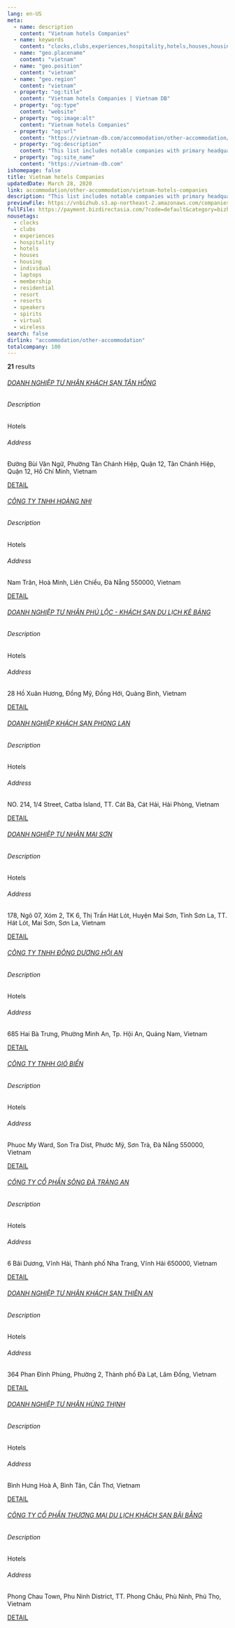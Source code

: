 ```yaml
---
lang: en-US
meta:
  - name: description
    content: "Vietnam hotels Companies"
  - name: keywords
    content: "clocks,clubs,experiences,hospitality,hotels,houses,housing,individual,laptops,membership,residential,resort,resorts,speakers,spirits,virtual,wireless,I559000"
  - name: "geo.placename"
    content: "vietnam"
  - name: "geo.position"
    content: "vietnam"
  - name: "geo.region"
    content: "vietnam"
  - property: "og:title"
    content: "Vietnam hotels Companies | Vietnam DB"
  - property: "og:type"
    content: "website"
  - property: "og:image:alt"
    content: "Vietnam hotels Companies"
  - property: "og:url"
    content: "https://vietnam-db.com/accommodation/other-accommodation/vietnam-hotels-companies"
  - property: "og:description"
    content: "This list includes notable companies with primary headquarters located in the Vietnam that are engaged in business activities of hotels, updated on March 28, 2020.This list was compiled automatically by our AI-powered algorithm and curated by our team of analysts"
  - property: "og:site_name"
    content: "https://vietnam-db.com"
ishomepage: false
title: Vietnam hotels Companies
updatedDate: March 28, 2020
link: accommodation/other-accommodation/vietnam-hotels-companies
description: "This list includes notable companies with primary headquarters located in the Vietnam that are engaged in business activities of hotels, updated on March 28, 2020.This list was compiled automatically by our AIpowered algorithm and curated by our team of analysts"
previewFile: https://vnbizhub.s3.ap-northeast-2.amazonaws.com/companies/vietnam-hotels-companies_preview.xlsx
fullFile: https://payment.bizdirectasia.com/?code=default&category=bizhub&item=vietnam-hotels-companies&redirect=https://vietnam-db.com
nousetags: 
  - clocks
  - clubs
  - experiences
  - hospitality
  - hotels
  - houses
  - housing
  - individual
  - laptops
  - membership
  - residential
  - resort
  - resorts
  - speakers
  - spirits
  - virtual
  - wireless
search: false
dirlink: "accommodation/other-accommodation"
totalcompany: 100
---
```


<p class="fs-medium textColorHighlight"><strong>21</strong> results</p>
<div class="bd-item">
    <div class="item-content">
        <h6 class="textColorPrimary item-title"><a class="textColorPrimary" href="/accommodation/other-accommodation/vietnam-hotels-companies/level3-doanh-nghiep-tu-nhan-khach-san-tan-hong-3077139">DOANH NGHIỆP TƯ NHÂN KHÁCH SẠN TÂN HỒNG</a></h6>
        <h6 class="bd-label">Description</h6>
        <p>Hotels</p>
        <h6 class="bd-label">Address</h6>
        <p>Đường Bùi Văn Ngữ, Phường Tân Chánh Hiệp, Quận 12, Tân Chánh Hiệp, Quận 12, Hồ Chí Minh, Vietnam</p>
        <p>
            <a class="btn btn-sm btn-primary" href="/accommodation/other-accommodation/vietnam-hotels-companies/level3-doanh-nghiep-tu-nhan-khach-san-tan-hong-3077139">DETAIL <i class="bd-icon ic_arrow_back"></i></a>
        </p>
    </div>
</div>

<div class="bd-item">
    <div class="item-content">
        <h6 class="textColorPrimary item-title"><a class="textColorPrimary" href="/accommodation/other-accommodation/vietnam-hotels-companies/level3-hoang-nhi-company-limited-2827932">CÔNG TY TNHH HOÀNG NHI</a></h6>
        <h6 class="bd-label">Description</h6>
        <p>Hotels</p>
        <h6 class="bd-label">Address</h6>
        <p>Nam Trân, Hoà Minh, Liên Chiểu, Đà Nẵng 550000, Vietnam</p>
        <p>
            <a class="btn btn-sm btn-primary" href="/accommodation/other-accommodation/vietnam-hotels-companies/level3-hoang-nhi-company-limited-2827932">DETAIL <i class="bd-icon ic_arrow_back"></i></a>
        </p>
    </div>
</div>

<div class="bd-item">
    <div class="item-content">
        <h6 class="textColorPrimary item-title"><a class="textColorPrimary" href="/accommodation/other-accommodation/vietnam-hotels-companies/level3-ke-bang-hotel-2809082">DOANH NGHIỆP TƯ NHÂN PHÚ LỘC - KHÁCH SẠN DU LỊCH KẺ BẢNG</a></h6>
        <h6 class="bd-label">Description</h6>
        <p>Hotels</p>
        <h6 class="bd-label">Address</h6>
        <p>28 Hồ Xuân Hương, Đồng Mỹ, Đồng Hới, Quảng Bình, Vietnam</p>
        <p>
            <a class="btn btn-sm btn-primary" href="/accommodation/other-accommodation/vietnam-hotels-companies/level3-ke-bang-hotel-2809082">DETAIL <i class="bd-icon ic_arrow_back"></i></a>
        </p>
    </div>
</div>

<div class="bd-item">
    <div class="item-content">
        <h6 class="textColorPrimary item-title"><a class="textColorPrimary" href="/accommodation/other-accommodation/vietnam-hotels-companies/level3-phong-lan-hotel-2685530">DOANH NGHIỆP KHÁCH SẠN PHONG LAN</a></h6>
        <h6 class="bd-label">Description</h6>
        <p>Hotels</p>
        <h6 class="bd-label">Address</h6>
        <p>NO. 214, 1/4 Street, Catba Island, TT. Cát Bà, Cát Hải, Hải Phòng, Vietnam</p>
        <p>
            <a class="btn btn-sm btn-primary" href="/accommodation/other-accommodation/vietnam-hotels-companies/level3-phong-lan-hotel-2685530">DETAIL <i class="bd-icon ic_arrow_back"></i></a>
        </p>
    </div>
</div>

<div class="bd-item">
    <div class="item-content">
        <h6 class="textColorPrimary item-title"><a class="textColorPrimary" href="/accommodation/other-accommodation/vietnam-hotels-companies/level3-doanh-nghiep-tu-nhan-mai-son-2499653">DOANH NGHIỆP TƯ NHÂN MAI SƠN</a></h6>
        <h6 class="bd-label">Description</h6>
        <p>Hotels</p>
        <h6 class="bd-label">Address</h6>
        <p>178, Ngõ 07, Xóm 2, TK 6, Thị Trấn Hát Lót, Huyện Mai Sơn, Tỉnh Sơn La, TT. Hát Lót, Mai Sơn, Sơn La, Vietnam</p>
        <p>
            <a class="btn btn-sm btn-primary" href="/accommodation/other-accommodation/vietnam-hotels-companies/level3-doanh-nghiep-tu-nhan-mai-son-2499653">DETAIL <i class="bd-icon ic_arrow_back"></i></a>
        </p>
    </div>
</div>

<div class="bd-item">
    <div class="item-content">
        <h6 class="textColorPrimary item-title"><a class="textColorPrimary" href="/accommodation/other-accommodation/vietnam-hotels-companies/level3-dong-duong-hoi-an-company-limited-2534791">CÔNG TY TNHH ĐÔNG DƯƠNG HỘI AN</a></h6>
        <h6 class="bd-label">Description</h6>
        <p>Hotels</p>
        <h6 class="bd-label">Address</h6>
        <p>685 Hai Bà Trưng, Phường Minh An, Tp. Hội An, Quảng Nam, Vietnam</p>
        <p>
            <a class="btn btn-sm btn-primary" href="/accommodation/other-accommodation/vietnam-hotels-companies/level3-dong-duong-hoi-an-company-limited-2534791">DETAIL <i class="bd-icon ic_arrow_back"></i></a>
        </p>
    </div>
</div>

<div class="bd-item">
    <div class="item-content">
        <h6 class="textColorPrimary item-title"><a class="textColorPrimary" href="/accommodation/other-accommodation/vietnam-hotels-companies/level3-sea-wind-company-limited-2777133">CÔNG TY TNHH GIÓ BIỂN</a></h6>
        <h6 class="bd-label">Description</h6>
        <p>Hotels</p>
        <h6 class="bd-label">Address</h6>
        <p>Phuoc My Ward, Son Tra Dist, Phước Mỹ, Sơn Trà, Đà Nẵng 550000, Vietnam</p>
        <p>
            <a class="btn btn-sm btn-primary" href="/accommodation/other-accommodation/vietnam-hotels-companies/level3-sea-wind-company-limited-2777133">DETAIL <i class="bd-icon ic_arrow_back"></i></a>
        </p>
    </div>
</div>

<div class="bd-item">
    <div class="item-content">
        <h6 class="textColorPrimary item-title"><a class="textColorPrimary" href="/accommodation/other-accommodation/vietnam-hotels-companies/level3-song-da-trang-an-joint-stock-company-2624408">CÔNG TY CỔ PHẦN SÔNG ĐÀ TRÀNG AN</a></h6>
        <h6 class="bd-label">Description</h6>
        <p>Hotels</p>
        <h6 class="bd-label">Address</h6>
        <p>6 Bãi Dương, Vĩnh Hải, Thành phố Nha Trang, Vĩnh Hải 650000, Vietnam</p>
        <p>
            <a class="btn btn-sm btn-primary" href="/accommodation/other-accommodation/vietnam-hotels-companies/level3-song-da-trang-an-joint-stock-company-2624408">DETAIL <i class="bd-icon ic_arrow_back"></i></a>
        </p>
    </div>
</div>

<div class="bd-item">
    <div class="item-content">
        <h6 class="textColorPrimary item-title"><a class="textColorPrimary" href="/accommodation/other-accommodation/vietnam-hotels-companies/level3-thien-an-hotel-2708189">DOANH NGHIỆP TƯ NHÂN KHÁCH SẠN THIÊN AN</a></h6>
        <h6 class="bd-label">Description</h6>
        <p>Hotels</p>
        <h6 class="bd-label">Address</h6>
        <p>364 Phan Đình Phùng, Phường 2, Thành phố Đà Lạt, Lâm Đồng, Vietnam</p>
        <p>
            <a class="btn btn-sm btn-primary" href="/accommodation/other-accommodation/vietnam-hotels-companies/level3-thien-an-hotel-2708189">DETAIL <i class="bd-icon ic_arrow_back"></i></a>
        </p>
    </div>
</div>

<div class="bd-item">
    <div class="item-content">
        <h6 class="textColorPrimary item-title"><a class="textColorPrimary" href="/accommodation/other-accommodation/vietnam-hotels-companies/level3-doanh-nghiep-tu-nhan-hung-thinh-2889264">DOANH NGHIỆP TƯ NHÂN HÙNG THỊNH</a></h6>
        <h6 class="bd-label">Description</h6>
        <p>Hotels</p>
        <h6 class="bd-label">Address</h6>
        <p>Bình Hưng Hoà A, Bình Tân, Cần Thơ, Vietnam</p>
        <p>
            <a class="btn btn-sm btn-primary" href="/accommodation/other-accommodation/vietnam-hotels-companies/level3-doanh-nghiep-tu-nhan-hung-thinh-2889264">DETAIL <i class="bd-icon ic_arrow_back"></i></a>
        </p>
    </div>
</div>

<div class="bd-item">
    <div class="item-content">
        <h6 class="textColorPrimary item-title"><a class="textColorPrimary" href="/accommodation/other-accommodation/vietnam-hotels-companies/level3-bai-bang-hotel-tourist-commerce-joint-stock-company-3018826">CÔNG TY CỔ PHẦN THƯƠNG MẠI DU LỊCH KHÁCH SẠN BÃI BẰNG</a></h6>
        <h6 class="bd-label">Description</h6>
        <p>Hotels</p>
        <h6 class="bd-label">Address</h6>
        <p>Phong Chau Town, Phu Ninh District, TT. Phong Châu, Phù Ninh, Phú Thọ, Vietnam</p>
        <p>
            <a class="btn btn-sm btn-primary" href="/accommodation/other-accommodation/vietnam-hotels-companies/level3-bai-bang-hotel-tourist-commerce-joint-stock-company-3018826">DETAIL <i class="bd-icon ic_arrow_back"></i></a>
        </p>
    </div>
</div>

